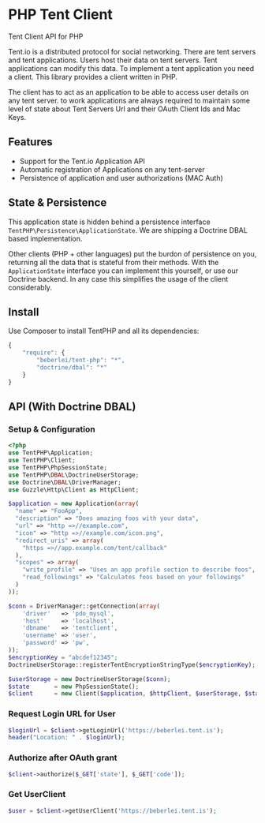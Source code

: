 # PHP Tent Client

Tent Client API for PHP

Tent.io is a distributed protocol for social networking. There are tent servers
and tent applications.  Users host their data on tent servers. Tent
applications can modify this data. To implement a tent application you need a
client. This library provides a client written in PHP.

The client has to act as an application to be able to access user details on
any tent server. to work applications are always required to maintain some level of
state about Tent Servers Url and their OAuth Client Ids and Mac Keys.

## Features

* Support for the Tent.io Application API
* Automatic registration of Applications on any tent-server
* Persistence of application and user authorizations (MAC Auth)

## State & Persistence

This application state is hidden behind a persistence interface
``TentPHP\Persistence\ApplicationState``. We are shipping a Doctrine DBAL
based implementation.

Other clients (PHP + other languages) put the burdon of persistence on you,
returning all the data that is stateful from their methods. With the ``ApplicationState``
interface you can implement this yourself, or use our Doctrine backend. In any
case this simplifies the usage of the client considerably.

## Install

Use Composer to install TentPHP and all its dependencies:

```javascript
{
    "require": {
        "beberlei/tent-php": "*",
        "doctrine/dbal": "*"
    }
}
```

## API (With Doctrine DBAL)

### Setup & Configuration

```php
<?php
use TentPHP\Application;
use TentPHP\Client;
use TentPHP\PhpSessionState;
use TentPHP\DBAL\DoctrineUserStorage;
use Doctrine\DBAL\DriverManager;
use Guzzle\Http\Client as HttpClient;

$application = new Application(array(
  "name" => "FooApp",
  "description" => "Does amazing foos with your data",
  "url" => "http =>//example.com",
  "icon" => "http =>//example.com/icon.png",
  "redirect_uris" => array(
    "https =>//app.example.com/tent/callback"
  ),
  "scopes" => array(
    "write_profile" => "Uses an app profile section to describe foos",
    "read_followings" => "Calculates foos based on your followings"
  )
));

$conn = DriverManager::getConnection(array(
    'driver'   => 'pdo_mysql',
    'host'     => 'localhost',
    'dbname'   => 'tentclient',
    'username' => 'user',
    'password' => 'pw',
));
$encryptionKey = "abcdef12345";
DoctrineUserStorage::registerTentEncryptionStringType($encryptionKey);

$userStorage = new DoctrineUserStorage($conn);
$state       = new PhpSessionState();
$client      = new Client($application, $httpClient, $userStorage, $state);
```

### Request Login URL for User

```php
$loginUrl = $client->getLoginUrl('https://beberlei.tent.is');
header("Location: " . $loginUrl);
```

### Authorize after OAuth grant

```php
$client->authorize($_GET['state'], $_GET['code']);
```

### Get UserClient

```php
$user = $client->getUserClient('https://beberlei.tent.is');
```


